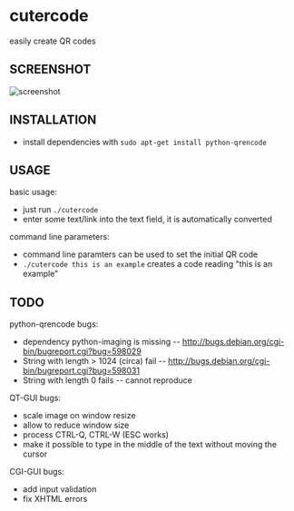 # cutercode

easily create QR codes

## SCREENSHOT

![screenshot](https://raw.github.com/mnagel/cutercode/master/cutercode.png)

## INSTALLATION

* install dependencies with `sudo apt-get install python-qrencode`

## USAGE

basic usage:

* just run `./cutercode`
* enter some text/link into the text field, it is automatically converted

command line parameters:

* command line paramters can be used to set the initial QR code
* `./cutercode this is an example` creates a code reading "this is an example"

## TODO

python-qrencode bugs:
* dependency python-imaging is missing -- http://bugs.debian.org/cgi-bin/bugreport.cgi?bug=598029
* String with length > 1024 (circa) fail -- http://bugs.debian.org/cgi-bin/bugreport.cgi?bug=598031
* String with length 0 fails -- cannot reproduce

QT-GUI bugs:
* scale image on window resize
* allow to reduce window size
* process CTRL-Q, CTRL-W (ESC works)
* make it possible to type in the middle of the text without moving the cursor

CGI-GUI bugs:
* add input validation
* fix XHTML errors
